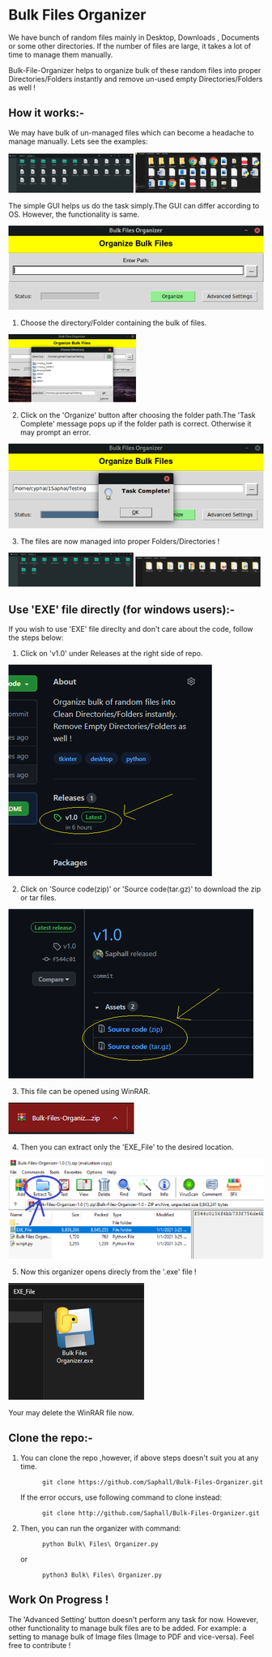 
# Bulk Files Organizer
We have bunch of random files mainly in Desktop, Downloads , Documents or some other directories. If the number of files are large, it takes a lot of time to manage them manually.

Bulk-File-Organizer helps to organize bulk of these random files into proper Directories/Folders instantly and remove un-used empty Directories/Folders as well !

## How it works:-
We may have bulk of un-managed files which can become a headache to manage manually. Lets see the examples:

<img src="/Img/Linux_Img/unmanagedDirectory.png" width="49%" >  <img src="/Img/Windows_Img/unmanagedFolder.png"  width="49%">

The simple GUI helps us do the task simply.The GUI can differ according to OS. However, the functionality is same.

<img src='/Img/Linux_Img/UI.png' > 

1. Choose the directory/Folder containing the bulk of files. 

<img src="/Img/Linux_Img/chooseDirectory.png" width='50%'> 

2. Click on the 'Organize' button after choosing the folder path.The 'Task Complete' message pops up if the folder path is correct. Otherwise it may prompt an error.

<img src="/Img/Linux_Img/taskComplete.png"> 

3. The files are now managed into proper Folders/Directories !

<img src="/Img/Linux_Img/managedDirectory.png" width="49%"> <img src="/Img/Windows_Img/managedFolder.png" width='49%' height='40%'>

## Use 'EXE' file directly (for windows users):-
If you wish to use 'EXE' file direclty and don't care about the code, follow the steps below:

1. Click on 'v1.0' under Releases at the right side of repo.

<img src='/Img/EXE_Download/release.png'>

2. Click on 'Source code(zip)' or 'Source code(tar.gz)' to download the zip or tar files.

<img src='/Img/EXE_Download/sourceCode.png'>

3. This file can be opened using WinRAR. 

<img src='/Img/EXE_Download/zipBulk.png'>

4. Then you can extract only the 'EXE_File' to the desired location.

<img src ='/Img/EXE_Download/extract.png'>

5. Now this organizer opens direcly from the '.exe' file ! 

<img src ='/Img/EXE_Download/exeFile.png'> 

Your may delete the WinRAR file now.

## Clone the repo:-
1. You can clone the repo ,however, if above steps doesn't suit you at any time. 
      
             git clone https://github.com/Saphall/Bulk-Files-Organizer.git
      
    If the error occurs, use following command to clone instead:
      
             git clone http://github.com/Saphall/Bulk-Files-Organizer.git

2. Then, you can run the organizer with command:

             python Bulk\ Files\ Organizer.py
   or 

             python3 Bulk\ Files\ Organizer.py

## Work On Progress !
The 'Advanced Setting' button doesn't perform any task for now. However, other functionality to manage bulk files are to be added. For example: a setting to manage bulk of Image
files (Image to PDF and vice-versa). Feel free to contribute !
                                                                                       
